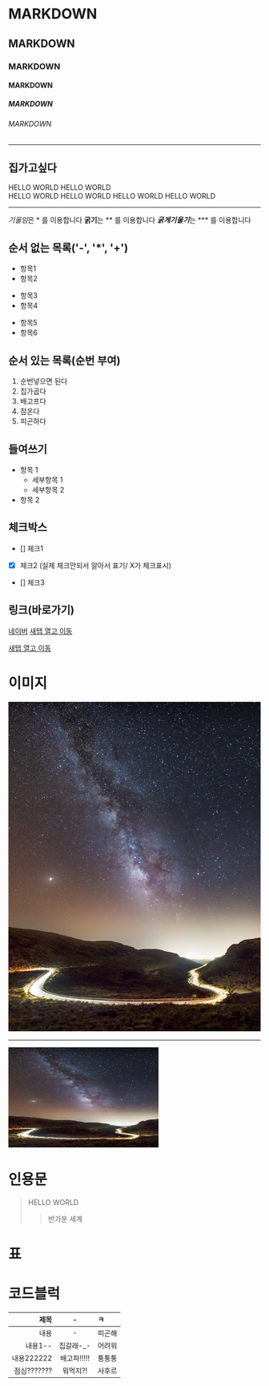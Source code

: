 
<!-- 제목 -->

# MARKDOWN
## MARKDOWN
### MARKDOWN
#### MARKDOWN
##### MARKDOWN
###### MARKDOWN

<!-- 수평선  -->

<!-- 수평선 : '---', '***', '___',>

<!-- 수평선  -->
---
집가고싶다
---

<!-- 줄바꿈 -->

<!-- 줄바꿈 (문장끝 Space 2회,) -->
HELLO WORLD
HELLO WORLD<br> 
HELLO WORLD 
HELLO WORLD 
HELLO WORLD 
HELLO WORLD

-----------------------------

<!-- 강조 (기울임:*, 굵게:**, 굵게+기울임 : *** -->
*기울임*은 * 를 이용합니다
**굵기**는 ** 를 이용합니다
***굵게기울기***는 *** 를 이용합니다

<!-- 목록 -->
## 순서 없는 목록('-', '*', '+')
- 항목1
- 항목2
* 항목3
* 항목4
+ 항목5
+ 항목6

## 순서 있는 목록(순번 부여)
1. 순번넣으면 된다
2. 집가곱다
3. 배고프다
4. 잠온다
5. 피곤하다

## 들여쓰기
- 항목 1
  - 세부항목 1
  - 세부항목 2
- 항목 2

## 체크박스
- [] 체크1
- [X] 체크2 (실제 체크안되서 알아서 표기/ X가 체크표시)
- [] 체크3

## 링크(바로가기)
[네이버](https://naver.com)
<a href="https://naver.com" target="_blank">새탭 열고 이동</a>
<!-- href코드 = 새탭 열기 -->

<a href="https://www.figma.com/design/2h10JGfZDbdccfDyYNIMw3/%EC%99%80%EC%9D%B4%EC%96%B4%ED%94%84%EB%A0%88%EC%9E%84?node-id=0-1&p=f&t=8C2FnW3q2AOkTj1Q-0" target="_blank"> 새탭 열고 이동</a> 

# 이미지
![커륑스털~밤하늘의 퍼얼](./road-4055838_1280.jpg)

---

<img src="./road-4055838_1280.jpg" width="300" height="200" alt="" />

# 인용문
> HELLO WORLD
>> 반가운 세계


# 표


# 코드블럭

|제목|-|ㅋ|
|-:|:-:|:-|
|내용|-|피곤해|
|내용1--|집갈래-_-|어려워|
|내용222222|배고파!!!!!|퉁퉁퉁|
|점심???????|뭐먹지?!|사후르|






